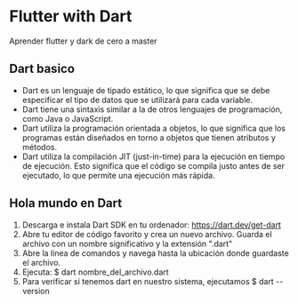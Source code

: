 # Flutter with Dart

Aprender flutter y dark de cero a master

## Dart basico

- Dart es un lenguaje de tipado estático, lo que significa que se debe especificar el tipo de datos que se utilizará para cada variable.
- Dart tiene una sintaxis similar a la de otros lenguajes de programación, como Java o JavaScript.
- Dart utiliza la programación orientada a objetos, lo que significa que los programas están diseñados en torno a objetos que tienen atributos y métodos.
- Dart utiliza la compilación JIT (just-in-time) para la ejecución en tiempo de ejecución. Esto significa que el código se compila justo antes de ser ejecutado, lo que permite una ejecución más rápida.

## Hola mundo en Dart

1. Descarga e instala Dart SDK en tu ordenador: https://dart.dev/get-dart
2. Abre tu editor de código favorito y crea un nuevo archivo. Guarda el archivo con un nombre significativo y la extensión ".dart"
3. Abre la línea de comandos y navega hasta la ubicación donde guardaste el archivo.
4. Ejecuta: $ dart nombre_del_archivo.dart
5. Para verificar si tenemos dart en nuestro sistema, ejecutamos $ dart --version
